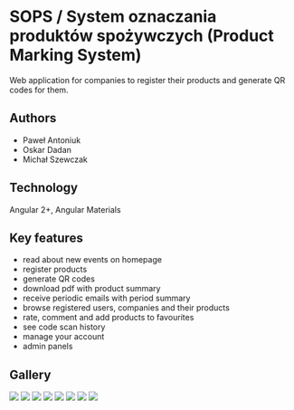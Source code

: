 # SOPS / System oznaczania produktów spożywczych (Product Marking System)

Web application for companies to register their products and generate QR codes for them.

## Authors

- Paweł Antoniuk
- Oskar Dadan
- Michał Szewczak
  
## Technology

Angular 2+, Angular Materials

## Key features

- read about new events on homepage
- register products
- generate QR codes
- download pdf with product summary
- receive periodic emails with period summary
- browse registered users, companies and their products
- rate, comment and add products to favourites
- see code scan history
- manage your account
- admin panels

## Gallery

<img src="readme images/home-page.jpg">
<img src="readme images/manage-products.jpg">
<img src="readme images/product-details.jpg">
<img src="readme images/qr-code.jpg">
<img src="readme images/report.jpg">
<img src="readme images/scans.jpg">
<img src="readme images/user-profile.jpg">
<img src="readme images/users.jpg">
